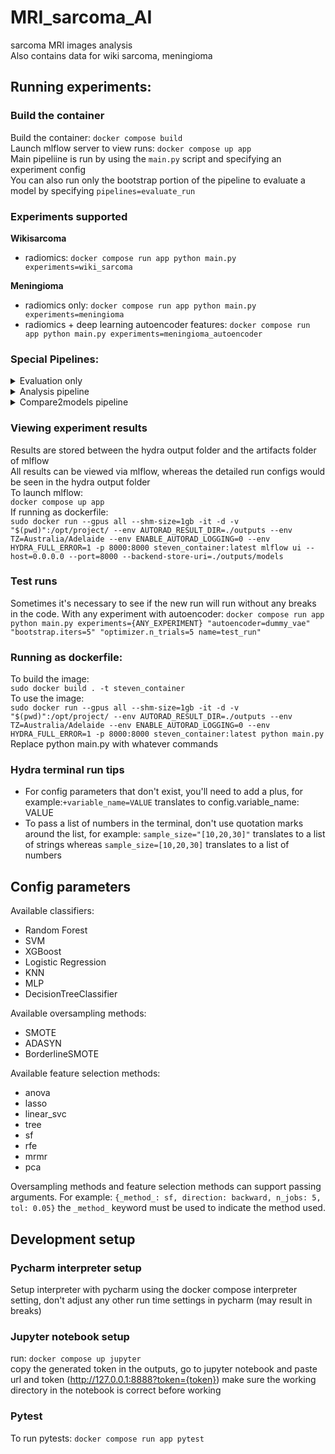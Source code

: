 # MRI_sarcoma_AI
sarcoma MRI images analysis\
Also contains data for wiki sarcoma, meningioma

## Running experiments:
### Build the container
Build the container: `docker compose build`\
Launch mlflow server to view runs: `docker compose up app`\
Main pipeliine is run by using the `main.py` script and specifying an experiment config\
You can also run only the bootstrap portion of the pipeline to evaluate a model by specifying `pipelines=evaluate_run`

### Experiments supported
**Wikisarcoma**
 - radiomics: `docker compose run app python main.py experiments=wiki_sarcoma`

**Meningioma**
 - radiomics only: `docker compose run app python main.py experiments=meningioma`
 - radiomics + deep learning autoencoder features: `docker compose run app python main.py experiments=meningioma_autoencoder`

### Special Pipelines:
<details>
<summary>Evaluation only</summary>
<code>docker compose run app python main.py experiments=meningioma pipeline._target_=src.pipeline.evaluate_run</code><br>
Accepts a `run_id` argument to analyse a specific run, or it'll analyse the last run of the experiment name in the config
</details>
<details>
<summary>Analysis pipeline</summary>
<code>docker compose run app python main.py experiments=meningioma pipeline._target_=src.pipeline.run_analysis
</code><br>
Accepts a run_id argument to analyze a specific run, or it'll analyze the last run of the experiment name in the config.
</details>
<details>
<summary>Compare2models pipeline</summary>
<code>docker compose run app python main.py experiments=meningioma pipelines=compare2models model1_run_id=??? model2_run_id=???
</code><br>
Requires specifying `model1_run_id` and `model2_run_id` to get the model and dataset artifacts
</details>

### Viewing experiment results
Results are stored between the hydra output folder and the artifacts folder of mlflow\
All results can be viewed via mlflow, whereas the detailed run configs would be seen in the hydra output folder\
To launch mlflow:\
`docker compose up app`\
If running as dockerfile:\
`sudo docker run --gpus all --shm-size=1gb -it -d -v "$(pwd)":/opt/project/ --env AUTORAD_RESULT_DIR=./outputs --env TZ=Australia/Adelaide --env ENABLE_AUTORAD_LOGGING=0 --env HYDRA_FULL_ERROR=1 -p 8000:8000 steven_container:latest mlflow ui --host=0.0.0.0 --port=8000 --backend-store-uri=./outputs/models`

### Test runs

Sometimes it's necessary to see if the new run will run without any breaks in the code.
 With any experiment with autoencoder: `docker compose run app python main.py experiments={ANY_EXPERIMENT} "autoencoder=dummy_vae" "bootstrap.iters=5" "optimizer.n_trials=5 name=test_run"`

### Running as dockerfile:
To build the image:\
`sudo docker build . -t steven_container`\
To use the image:\
`sudo docker run --gpus all --shm-size=1gb -it -d -v "$(pwd)":/opt/project/ --env AUTORAD_RESULT_DIR=./outputs --env TZ=Australia/Adelaide --env ENABLE_AUTORAD_LOGGING=0 --env HYDRA_FULL_ERROR=1 -p 8000:8000 steven_container:latest python main.py`\
Replace python main.py with whatever commands

### Hydra terminal run tips
 - For config parameters that don't exist, you'll need to add a plus, for example:`+variable_name=VALUE` translates to config.variable_name: VALUE
 - To pass a list of numbers in the terminal, don't use quotation marks around the list, for example: `sample_size="[10,20,30]"` translates to a list of strings whereas `sample_size=[10,20,30]` translates to a list of numbers

 ## Config parameters
 Available classifiers:
- Random Forest
- SVM
- XGBoost
- Logistic Regression
- KNN
- MLP
- DecisionTreeClassifier

Available oversampling methods:
- SMOTE
- ADASYN
- BorderlineSMOTE

Available feature selection methods:
- anova
- lasso
- linear_svc
- tree
- sf
- rfe
- mrmr
- pca

Oversampling methods and feature selection methods can support passing arguments. For example: `{_method_: sf, direction: backward, n_jobs: 5, tol: 0.05}` the `_method_` keyword must be used to indicate the method used.
## Development setup ##

### Pycharm interpreter setup
Setup interpreter with pycharm using the docker compose interpreter setting, don't adjust any other run time settings 
in pycharm (may result in breaks)
### Jupyter notebook setup
run: `docker compose up jupyter`\
copy the generated token in the outputs, go to jupyter notebook and paste url and token (http://127.0.0.1:8888?token={token})
make sure the working directory in the notebook is correct before working
### Pytest
To run pytests: `docker compose run app pytest`

